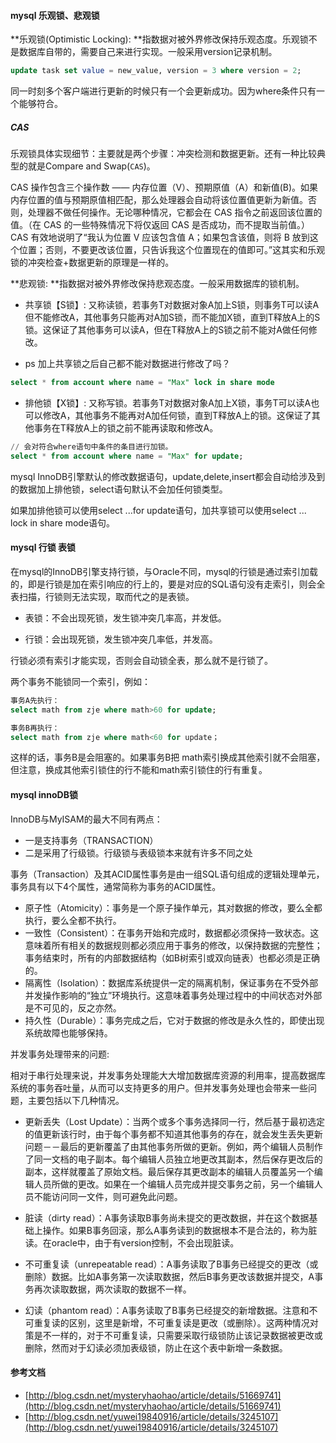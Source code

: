 #### mysql 乐观锁、悲观锁

**乐观锁\(Optimistic Locking\): **指数据对被外界修改保持乐观态度。乐观锁不是数据库自带的，需要自己来进行实现。一般采用version记录机制。

```sql
update task set value = new_value, version = 3 where version = 2;
```

同一时刻多个客户端进行更新的时候只有一个会更新成功。因为where条件只有一个能够符合。

##### CAS

乐观锁具体实现细节：主要就是两个步骤：冲突检测和数据更新。还有一种比较典型的就是Compare and Swap\(`CAS`\)。

CAS 操作包含三个操作数 —— 内存位置（V）、预期原值（A）和新值\(B\)。如果内存位置的值与预期原值相匹配，那么处理器会自动将该位置值更新为新值。否则，处理器不做任何操作。无论哪种情况，它都会在 CAS 指令之前返回该位置的值。（在 CAS 的一些特殊情况下将仅返回 CAS 是否成功，而不提取当前值。）CAS 有效地说明了“我认为位置 V 应该包含值 A；如果包含该值，则将 B 放到这个位置；否则，不要更改该位置，只告诉我这个位置现在的值即可。”这其实和乐观锁的冲突检查+数据更新的原理是一样的。

**悲观锁: **指数据对被外界修改保持悲观态度。一般采用数据库的锁机制。

* 共享锁【S锁】: 又称读锁，若事务T对数据对象A加上S锁，则事务T可以读A但不能修改A，其他事务只能再对A加S锁，而不能加X锁，直到T释放A上的S锁。这保证了其他事务可以读A，但在T释放A上的S锁之前不能对A做任何修改。

* ps 加上共享锁之后自己都不能对数据进行修改了吗？

```sql
select * from account where name = "Max" lock in share mode
```

* 排他锁【X锁】: 又称写锁。若事务T对数据对象A加上X锁，事务T可以读A也可以修改A，其他事务不能再对A加任何锁，直到T释放A上的锁。这保证了其他事务在T释放A上的锁之前不能再读取和修改A。

```sql
// 会对符合where语句中条件的条目进行加锁。
select * from account where name = "Max" for update;
```

mysql InnoDB引擎默认的修改数据语句，update,delete,insert都会自动给涉及到的数据加上排他锁，select语句默认不会加任何锁类型。

如果加排他锁可以使用select ...for update语句，加共享锁可以使用select ... lock in share mode语句。

#### mysql 行锁 表锁

在mysql的InnoDB引擎支持行锁，与Oracle不同，mysql的行锁是通过索引加载的，即是行锁是加在索引响应的行上的，要是对应的SQL语句没有走索引，则会全表扫描，行锁则无法实现，取而代之的是表锁。

* 表锁：不会出现死锁，发生锁冲突几率高，并发低。

* 行锁：会出现死锁，发生锁冲突几率低，并发高。

行锁必须有索引才能实现，否则会自动锁全表，那么就不是行锁了。

两个事务不能锁同一个索引，例如：

```sql
事务A先执行：  
select math from zje where math>60 for update;  

事务B再执行：  
select math from zje where math<60 for update；
```

这样的话，事务B是会阻塞的。如果事务B把 math索引换成其他索引就不会阻塞，但注意，换成其他索引锁住的行不能和math索引锁住的行有重复。

#### mysql innoDB锁

InnoDB与MyISAM的最大不同有两点：

* 一是支持事务（TRANSACTION）
* 二是采用了行级锁。行级锁与表级锁本来就有许多不同之处

事务（Transaction）及其ACID属性事务是由一组SQL语句组成的逻辑处理单元，事务具有以下4个属性，通常简称为事务的ACID属性。

* 原子性（Atomicity）：事务是一个原子操作单元，其对数据的修改，要么全都执行，要么全都不执行。
* 一致性（Consistent）：在事务开始和完成时，数据都必须保持一致状态。这意味着所有相关的数据规则都必须应用于事务的修改，以保持数据的完整性；事务结束时，所有的内部数据结构（如B树索引或双向链表）也都必须是正确的。
* 隔离性（Isolation）：数据库系统提供一定的隔离机制，保证事务在不受外部并发操作影响的“独立”环境执行。这意味着事务处理过程中的中间状态对外部是不可见的，反之亦然。
* 持久性（Durable）：事务完成之后，它对于数据的修改是永久性的，即使出现系统故障也能够保持。

并发事务处理带来的问题:

相对于串行处理来说，并发事务处理能大大增加数据库资源的利用率，提高数据库系统的事务吞吐量，从而可以支持更多的用户。但并发事务处理也会带来一些问题，主要包括以下几种情况。

* 更新丢失（Lost Update）：当两个或多个事务选择同一行，然后基于最初选定的值更新该行时，由于每个事务都不知道其他事务的存在，就会发生丢失更新问题－－最后的更新覆盖了由其他事务所做的更新。例如，两个编辑人员制作了同一文档的电子副本。每个编辑人员独立地更改其副本，然后保存更改后的副本，这样就覆盖了原始文档。最后保存其更改副本的编辑人员覆盖另一个编辑人员所做的更改。如果在一个编辑人员完成并提交事务之前，另一个编辑人员不能访问同一文件，则可避免此问题。

* 脏读（dirty read）：A事务读取B事务尚未提交的更改数据，并在这个数据基础上操作。如果B事务回滚，那么A事务读到的数据根本不是合法的，称为脏读。在oracle中，由于有version控制，不会出现脏读。

* 不可重复读（unrepeatable read）：A事务读取了B事务已经提交的更改（或删除）数据。比如A事务第一次读取数据，然后B事务更改该数据并提交，A事务再次读取数据，两次读取的数据不一样。

* 幻读（phantom read）：A事务读取了B事务已经提交的新增数据。注意和不可重复读的区别，这里是新增，不可重复读是更改（或删除）。这两种情况对策是不一样的，对于不可重复读，只需要采取行级锁防止该记录数据被更改或删除，然而对于幻读必须加表级锁，防止在这个表中新增一条数据。

#### 参考文档

* [http://blog.csdn.net/mysteryhaohao/article/details/51669741](http://blog.csdn.net/mysteryhaohao/article/details/51669741)
* [http://blog.csdn.net/yuwei19840916/article/details/3245107](http://blog.csdn.net/yuwei19840916/article/details/3245107)



